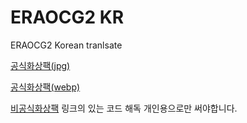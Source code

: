 # ERAOCG2 KR

ERAOCG2 Korean tranlsate

[공식화상팩(jpg)](https://mega.nz/folder/7ggUHJIS#BdeUx-0uQMwmSbV6LnS1Mw)

[공식화상팩(webp)](https://mega.nz/folder/SgBgjQbK#C1nQK6fqHIGdd5l9BxIXng)



[비공식화상팩](https://drive.google.com/file/d/1Ad5pnxmTPJIT63EddCqB0Qf_9A-JEY7a/view)
링크의 있는 코드 해독
개인용으로만 써야합니다.
